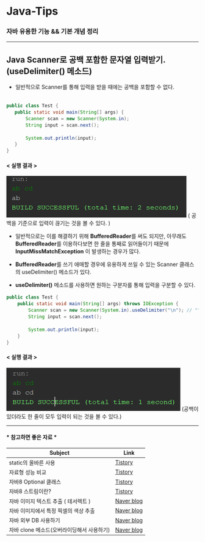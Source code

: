 # Java-Tips
### 자바 유용한 기능 && 기본 개념 정리

<hr>

## Java Scanner로 공백 포함한 문자열 입력받기. (useDelimiter() 메소드)

 - 일반적으로 Scanner를 통해 입력을 받을 때에는 공백을 포함할 수 없다. 
 
 ```java

public class Test {
    public static void main(String[] args) {
        Scanner scan = new Scanner(System.in);
        String input = scan.next();
        
        System.out.println(input);
    }  
}
```
#### < 실행 결과 > 

![실행결과](./Image/ScannerResult.PNG)
( 공백을 기준으로 입력이 끊기는 것을 볼 수 있다. )

- 일반적으로는 이를 해결하기 위해 <b>BufferedReader</b>를 써도 되지만, 아무래도 <b>BufferedReader</b>를 이용하다보면 한 줄을 통째로 읽어들이기 때문에 <b>InputMissMatchException</b> 이 발생하는 경우가 많다.

- <b>BufferedReader</b>를 쓰기 애매할 경우에 유용하게 쓰일 수 있는 Scanner 클래스의 useDelimiter() 메소드가 있다.

- <b>useDelimiter()</b>  메소드를 사용하면 원하는 구분자를 통해 입력을 구분할 수 있다.

```java
public class Test {
    public static void main(String[] args) throws IOException {
        Scanner scan = new Scanner(System.in).useDelimiter("\n"); // "\n" 가 나올 때 까지가 하나의 입력이 된다.
        String input = scan.next();
        
        System.out.println(input);
    }
}
```

#### < 실행 결과 >
![실행 결과](./Image/useDelimiterResult.PNG)
(공백이 있더라도 한 줄이 모두 입력이 되는 것을 볼 수 있다.)
<br>

<hr>

#### * 참고하면 좋은 자료 *

Subject                 |  Link
------------------ | ----------------------
static의 올바른 사용 | [Tistory](https://12bme.tistory.com/94)
자료형 성능 비교      | [Tistory](https://12bme.tistory.com/91?category=682904)
자바8 Optional 클래스 | [Tistory](https://12bme.tistory.com/469?category=682904)
자바8 스트림이란? | [Tistory](https://12bme.tistory.com/461?category=682904)
자바 이미지 텍스트 추출 ( 테서렉트 ) | [Naver blog](https://m.blog.naver.com/PostView.nhn?blogId=ndb796&logNo=221047720286&proxyReferer=https:%2F%2Fwww.google.com%2F)
자바 이미지에서 특정 픽셀의 색상 추출 | [Naver blog](https://m.blog.naver.com/ndb796/221047683553)
자바 외부 DB 사용하기 | [Naver blog](https://m.blog.naver.com/ndb796/221069124984)
자바 clone 메소드(오버라이딩해서 사용하기) | [Naver blog](https://m.blog.naver.com/PostView.nhn?blogId=highkrs&logNo=220258075471&proxyReferer=https:%2F%2Fwww.google.co.kr%2F)
